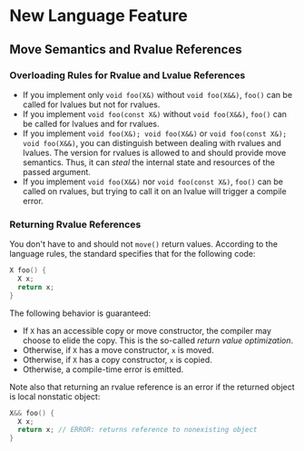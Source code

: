 # New Language Feature

## Move Semantics and Rvalue References

### Overloading Rules for Rvalue and Lvalue References

+ If you implement only `void foo(X&)` without `void foo(X&&)`, `foo()` can
be called for lvalues but not for rvalues.
+ If you implement `void foo(const X&)` without `void foo(X&&)`, `foo()` can
be called for lvalues and for rvalues.
+ If you implement `void foo(X&); void foo(X&&)` or `void foo(const X&); void foo(X&&)`,
you can distinguish between dealing with rvalues and lvalues. The version for
rvalues is allowed to and should provide move semantics. Thus, it can *steal* the
internal state and resources of the passed argument.
+ If you implement `void foo(X&&)` nor `void foo(const X&)`, `foo()` can be called on
rvalues, but trying to call it on an lvalue will trigger a compile error.

### Returning Rvalue References

You don't have to and should not `move()` return values. According to the language rules,
the standard specifies that for the following code:

```c++
X foo() {
  X x;
  return x;
}
```

The following behavior is guaranteed:

+ If `X` has an accessible copy or move constructor, the compiler may choose to elide the copy.
This is the so-called *return value optimization*.
+ Otherwise, if `X` has a move constructor, `x` is moved.
+ Otherwise, if `X` has a copy constructor, `x` is copied.
+ Otherwise, a compile-time error is emitted.

Note also that returning an rvalue reference is an error if the returned object is local nonstatic
object:

```c++
X&& foo() {
  X x;
  return x; // ERROR: returns reference to nonexisting object
}
```
